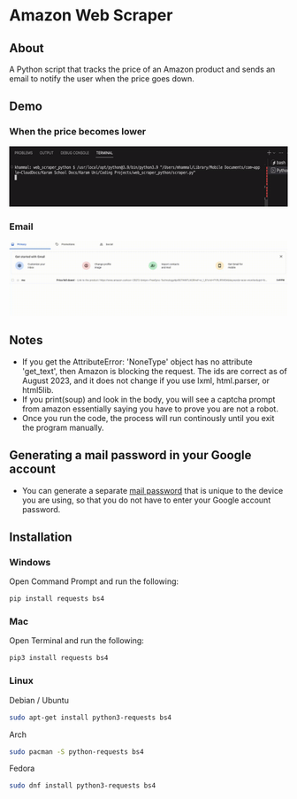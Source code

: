 # Amazon Web Scraper
## About
A Python script that tracks the price of an Amazon product and sends an email to notify the user when the price goes down.

## Demo 
### When the price becomes lower
<img src="demos/web_scraper_demo.gif" width="600" height="109"/>

### Email
<img src="demos/web_scraper_demo_email.gif" width="600" height="135"/>

## Notes
* If you get the AttributeError: 'NoneType' object has no attribute 'get_text', then Amazon is blocking the request. The ids are correct as of August 2023, and it does not change if you use lxml, html.parser, or html5lib. 
* If you print(soup) and look in the body, you will see a captcha prompt from amazon essentially saying you have to prove you are not a robot.
* Once you run the code, the process will run continously until you exit the program manually.

## Generating a mail password in your Google account
* You can generate a separate [mail password](https://knowledge.workspace.google.com/kb/how-to-generate-an-app-passwords-000009237) that is unique to the device you are using, so that you do not have to enter your Google account password. 

## Installation

### Windows

Open Command Prompt and run the following:

```sh
pip install requests bs4
```

### Mac

Open Terminal and run the following:

```sh
pip3 install requests bs4
```

### Linux

Debian / Ubuntu

```sh
sudo apt-get install python3-requests bs4
```

Arch

```sh
sudo pacman -S python-requests bs4
```

Fedora

```sh
sudo dnf install python3-requests bs4
``` 
